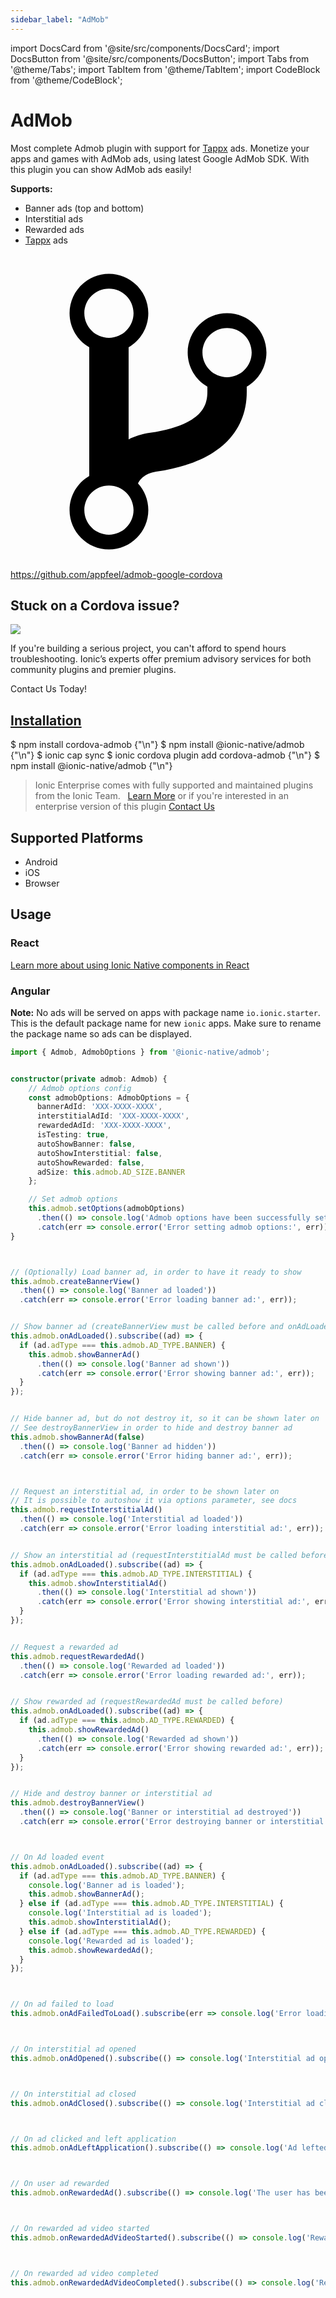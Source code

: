 ```yaml
---
sidebar_label: "AdMob"
---
```



import DocsCard from '@site/src/components/DocsCard';
import DocsButton from '@site/src/components/DocsButton';
import Tabs from '@theme/Tabs';
import TabItem from '@theme/TabItem';
import CodeBlock from '@theme/CodeBlock';

# AdMob


Most complete Admob plugin with support for [Tappx](http://www.tappx.com/?h=dec334d63287772de859bdb4e977fce6) ads.
Monetize your apps and games with AdMob ads, using latest Google AdMob SDK. With this plugin you can show AdMob ads easily!

**Supports:**
- Banner ads (top and bottom)
- Interstitial ads
- Rewarded ads
- [Tappx](http://www.tappx.com/?h=dec334d63287772de859bdb4e977fce6) ads


<p><a href="https://github.com/appfeel/admob-google-cordova" target="_blank" rel="noopener" className="git-link">
  <svg viewBox="0 0 512 512"><path d="M416 160c0-35.3-28.7-64-64-64s-64 28.7-64 64c0 23.7 12.9 44.3 32 55.4v8.6c0 19.9-7.8 33.7-25.3 44.9-15.4 9.8-38.1 17.1-67.5 21.5-14 2.1-25.7 6-35.2 10.7V151.4c19.1-11.1 32-31.7 32-55.4 0-35.3-28.7-64-64-64S96 60.7 96 96c0 23.7 12.9 44.3 32 55.4v209.2c-19.1 11.1-32 31.7-32 55.4 0 35.3 28.7 64 64 64s64-28.7 64-64c0-16.6-6.3-31.7-16.7-43.1 1.9-4.9 9.7-16.3 29.4-19.3 38.8-5.8 68.9-15.9 92.3-30.8 36-22.8 55-57 55-98.8v-8.6c19.1-11.1 32-31.7 32-55.4zM160 56c22.1 0 40 17.9 40 40s-17.9 40-40 40-40-17.9-40-40 17.9-40 40-40zm0 400c-22.1 0-40-17.9-40-40s17.9-40 40-40 40 17.9 40 40-17.9 40-40 40zm192-256c-22.1 0-40-17.9-40-40s17.9-40 40-40 40 17.9 40 40-17.9 40-40 40z"></path></svg> https://github.com/appfeel/admob-google-cordova
</a></p>

<h2>Stuck on a Cordova issue?</h2>
<DocsCard className="cordova-ee-card" header="Don't waste precious time on plugin issues." href="https://ionicframework.com/sales?product_of_interest=Ionic%20Native">
  <div>
    <img src="/docs/icons/native-cordova-bot.png" class="cordova-ee-img" />
    <p>If you're building a serious project, you can't afford to spend hours troubleshooting. Ionic’s experts offer premium advisory services for both community plugins and premier plugins.</p>
    <DocsButton className="native-ee-detail">Contact Us Today!</DocsButton>
  </div>
</DocsCard>


<h2 id="installation">
  <a href="#installation">Installation</a>
</h2>
<Tabs defaultValue="Capacitor" values={[
  {value: 'Capacitor', label: 'Capacitor'},
  {value: 'Cordova', label: 'Cordova'},
  {value: 'Enterprise', label: 'Enterprise'},
]}>
  <TabItem value="Capacitor">
    <CodeBlock className="language-shell">
      $ npm install cordova-admob {"\n"}
      $ npm install @ionic-native/admob {"\n"}
      $ ionic cap sync
    </CodeBlock>
  </TabItem>
  <TabItem value="Cordova">
    <CodeBlock className="language-shell">
      $ ionic cordova plugin add cordova-admob {"\n"}
      $ npm install @ionic-native/admob {"\n"}
    </CodeBlock>
  </TabItem>
  <TabItem value="Enterprise">
    <blockquote>Ionic Enterprise comes with fully supported and maintained plugins from the Ionic Team. &nbsp;
      <a class="btn" href="https://ionic.io/docs/premier-plugins">Learn More</a> or if you're interested in an enterprise version of this plugin <a class="btn" href="https://ionicframework.com/sales?product_of_interest=Ionic%20Enterprise%20Engine">Contact Us</a></blockquote>
  </TabItem>
</Tabs>

## Supported Platforms
  
- Android
- iOS
- Browser

## Usage

### React

[Learn more about using Ionic Native components in React](../native-community.md#react)
  

### Angular


**Note:** No ads will be served on apps with package name `io.ionic.starter`. This is the default package name for new `ionic` apps. Make sure to rename the package name so ads can be displayed.
```typescript
import { Admob, AdmobOptions } from '@ionic-native/admob';


constructor(private admob: Admob) {
    // Admob options config
    const admobOptions: AdmobOptions = {
      bannerAdId: 'XXX-XXXX-XXXX',
      interstitialAdId: 'XXX-XXXX-XXXX',
      rewardedAdId: 'XXX-XXXX-XXXX',
      isTesting: true,
      autoShowBanner: false,
      autoShowInterstitial: false,
      autoShowRewarded: false,
      adSize: this.admob.AD_SIZE.BANNER
    };

    // Set admob options
    this.admob.setOptions(admobOptions)
      .then(() => console.log('Admob options have been successfully set'))
      .catch(err => console.error('Error setting admob options:', err));
}



// (Optionally) Load banner ad, in order to have it ready to show
this.admob.createBannerView()
  .then(() => console.log('Banner ad loaded'))
  .catch(err => console.error('Error loading banner ad:', err));


// Show banner ad (createBannerView must be called before and onAdLoaded() event raised)
this.admob.onAdLoaded().subscribe((ad) => {
  if (ad.adType === this.admob.AD_TYPE.BANNER) {
    this.admob.showBannerAd()
      .then(() => console.log('Banner ad shown'))
      .catch(err => console.error('Error showing banner ad:', err));
  }
});


// Hide banner ad, but do not destroy it, so it can be shown later on
// See destroyBannerView in order to hide and destroy banner ad
this.admob.showBannerAd(false)
  .then(() => console.log('Banner ad hidden'))
  .catch(err => console.error('Error hiding banner ad:', err));



// Request an interstitial ad, in order to be shown later on
// It is possible to autoshow it via options parameter, see docs
this.admob.requestInterstitialAd()
  .then(() => console.log('Interstitial ad loaded'))
  .catch(err => console.error('Error loading interstitial ad:', err));


// Show an interstitial ad (requestInterstitialAd must be called before)
this.admob.onAdLoaded().subscribe((ad) => {
  if (ad.adType === this.admob.AD_TYPE.INTERSTITIAL) {
    this.admob.showInterstitialAd()
      .then(() => console.log('Interstitial ad shown'))
      .catch(err => console.error('Error showing interstitial ad:', err));
  }
});


// Request a rewarded ad
this.admob.requestRewardedAd()
  .then(() => console.log('Rewarded ad loaded'))
  .catch(err => console.error('Error loading rewarded ad:', err));


// Show rewarded ad (requestRewardedAd must be called before)
this.admob.onAdLoaded().subscribe((ad) => {
  if (ad.adType === this.admob.AD_TYPE.REWARDED) {
    this.admob.showRewardedAd()
      .then(() => console.log('Rewarded ad shown'))
      .catch(err => console.error('Error showing rewarded ad:', err));
  }
});


// Hide and destroy banner or interstitial ad
this.admob.destroyBannerView()
  .then(() => console.log('Banner or interstitial ad destroyed'))
  .catch(err => console.error('Error destroying banner or interstitial ad:', err));



// On Ad loaded event
this.admob.onAdLoaded().subscribe((ad) => {
  if (ad.adType === this.admob.AD_TYPE.BANNER) {
    console.log('Banner ad is loaded');
    this.admob.showBannerAd();
  } else if (ad.adType === this.admob.AD_TYPE.INTERSTITIAL) {
    console.log('Interstitial ad is loaded');
    this.admob.showInterstitialAd();
  } else if (ad.adType === this.admob.AD_TYPE.REWARDED) {
    console.log('Rewarded ad is loaded');
    this.admob.showRewardedAd();
  }
});



// On ad failed to load
this.admob.onAdFailedToLoad().subscribe(err => console.log('Error loading ad:', err));



// On interstitial ad opened
this.admob.onAdOpened().subscribe(() => console.log('Interstitial ad opened'));



// On interstitial ad closed
this.admob.onAdClosed().subscribe(() => console.log('Interstitial ad closed'));



// On ad clicked and left application
this.admob.onAdLeftApplication().subscribe(() => console.log('Ad lefted application'));



// On user ad rewarded
this.admob.onRewardedAd().subscribe(() => console.log('The user has been rewarded'));



// On rewarded ad video started
this.admob.onRewardedAdVideoStarted().subscribe(() => console.log('Rewarded ad vieo started'));



// On rewarded ad video completed
this.admob.onRewardedAdVideoCompleted().subscribe(() => console.log('Rewarded ad video completed'));

```

